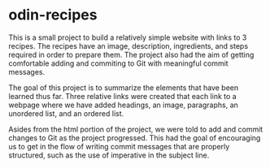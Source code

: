 # odin-recipes
This is a small project to build a relatively simple website with links to 3 recipes. The recipes
have an image, description, ingredients, and steps required in order to prepare them. The project
also had the aim of getting comfortable adding and commiting to Git with meaningful commit messages.

The goal of this project is to summarize the elements that have been learned thus far. Three relative 
links were created that each link to a webpage where we have added headings, an image, paragraphs, 
an unordered list, and an ordered list.

Asides from the html portion of the project, we were told to add and commit changes to Git as the project
progressed. This had the goal of encouraging us to get in the flow of writing commit messages that are 
properly structured, such as the use of imperative in the subject line.
